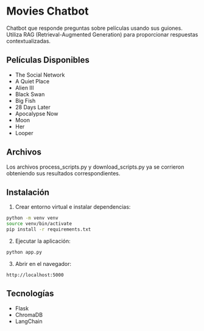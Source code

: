 # Movies Chatbot

Chatbot que responde preguntas sobre películas usando sus guiones. Utiliza RAG (Retrieval-Augmented Generation) para proporcionar respuestas contextualizadas.

## Películas Disponibles
- The Social Network
- A Quiet Place
- Alien III
- Black Swan
- Big Fish
- 28 Days Later
- Apocalypse Now
- Moon
- Her
- Looper

## Archivos

Los archivos process_scripts.py y download_scripts.py ya se corrieron obteniendo sus resultados correspondientes.

## Instalación

1. Crear entorno virtual e instalar dependencias:
```bash
python -m venv venv
source venv/bin/activate
pip install -r requirements.txt
```

2. Ejecutar la aplicación:
```bash
python app.py
```

3. Abrir en el navegador:
```
http://localhost:5000
```

## Tecnologías
- Flask
- ChromaDB
- LangChain